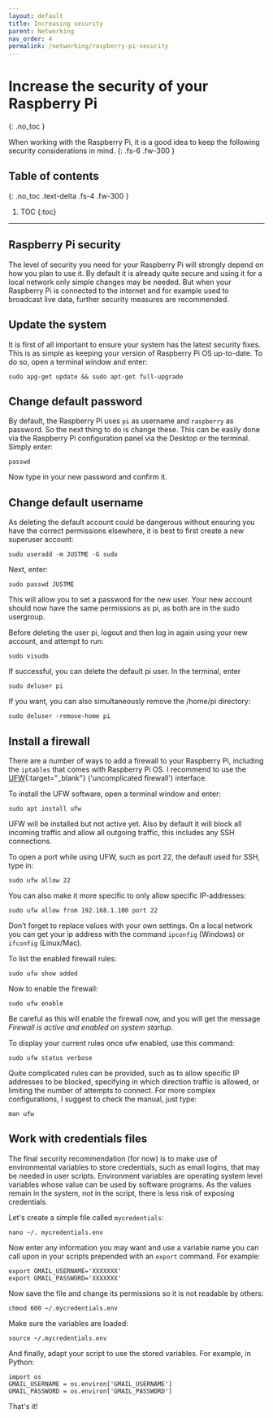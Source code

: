 ```yaml
---
layout: default
title: Increasing security
parent: Networking
nav_order: 4
permalink: /networking/raspberry-pi-security
---
```


# Increase the security of your Raspberry Pi
{: .no_toc }

When working with the Raspberry Pi, it is a good idea to keep the following security considerations in mind.
{: .fs-6 .fw-300 }

## Table of contents
{: .no_toc .text-delta .fs-4 .fw-300 }

1. TOC
{:toc}
---

## Raspberry Pi security
The level of security you need for your Raspberry Pi will strongly depend on how you plan to use it. By default it is already quite secure and using it for a local network only simple changes may be needed. But when your Raspberry Pi is connected to the internet and for example used to broadcast live data, further security measures are recommended.

## Update the system
It is first of all important to ensure your system has the latest security fixes. This is as simple as keeping your version of Raspberry Pi OS  up-to-date. To do so, open a terminal window and enter:

```
sudo apg-get update && sudo apt-get full-upgrade
```

## Change default password
By default, the Raspberry Pi uses `pi` as  username and `raspberry` as password. So the next thing to do is change these. This can be easily done via the Raspberry Pi configuration panel via the Desktop or the terminal. Simply enter:

```
passwd
```

Now type in your new password and confirm it.

## Change default username
As deleting the default account could be dangerous without ensuring you have the correct permissions elsewhere, it is best to first create a new superuser account:

```
sudo useradd -m JUSTME -G sudo
```

Next, enter:

```
sudo passwd JUSTME
```

This will allow you to set a password for the new user. Your new account should now have the same permissions as pi, as both are in the sudo usergroup.

Before deleting the user pi, logout and then log in again using your new account, and attempt to run:

```
sudo visudo
```

If successful, you can delete the default pi user. In the terminal, enter

```
sudo deluser pi
```

If you want, you can also simultaneously remove the /home/pi directory:

```
sudo deluser -remove-home pi
```

## Install a firewall
There are a number of ways to add a firewall to your Raspberry Pi, including the `iptables` that comes with Raspberry Pi OS. I recommend to use the [UFW](https://wiki.ubuntu.com/UncomplicatedFirewall){:target="_blank"} ('uncomplicated firewall') interface.

To install the UFW software, open a terminal window and enter:

```
sudo apt install ufw
```

UFW will be installed but not active yet. Also by default it will block all incoming traffic and allow all outgoing traffic, this includes any SSH connections.

To open a port while using UFW, such as port 22, the default used for SSH, type in:

```
sudo ufw allow 22
```

You can also make it more specific to only allow specific IP-addresses:

```
sudo ufw allow from 192.168.1.100 port 22
```

Don’t forget to replace values with your own settings. On a local network you can get your ip address with the command `ipconfig` (Windows) or `ifconfig` (Linux/Mac).

To list the enabled firewall rules:

```
sudo ufw show added
```

Now to enable the firewall:

```
sudo ufw enable
```

Be careful as this will enable the firewall now, and you will get the message *Firewall is active and enabled on system startup*.

To display your current rules once ufw enabled, use this command:

```
sudo ufw status verbose
```

Quite complicated rules can be provided, such as to allow specific IP addresses to be blocked, specifying in which direction traffic is allowed, or limiting the number of attempts to connect. For more complex configurations, I suggest to check the manual, just type:

```
man ufw
```

## Work with credentials files
The final security recommendation (for now) is to make use of environmental variables to store credentials, such as email logins, that may be needed in user scripts. Environment variables are operating system level variables whose value can be used by software programs. As the values remain in the system, not in the script, there is less risk of exposing credentials.

Let's create a simple file called `mycredentials`:

```
nano ~/. mycredentials.env
```

Now enter any information you may want and use a variable name you can call upon in your scripts prepended with an `export` command. For example:

```
export GMAIL_USERNAME='XXXXXXX'
export GMAIL_PASSWORD='XXXXXXX'
```

Now save the file and change its permissions so it is not readable by others:

```
chmod 600 ~/.mycredentials.env
```

Make sure the variables are loaded:

```
source ~/.mycredentials.env
```

And finally, adapt your script to use the stored variables. For example, in Python:

```
import os
GMAIL_USERNAME = os.environ['GMAIL_USERNAME']
GMAIL_PASSWORD = os.environ['GMAIL_PASSWORD']
```

That's it!
